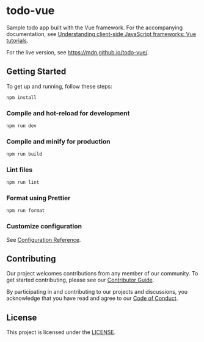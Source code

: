 # todo-vue

Sample todo app built with the Vue framework.
For the accompanying documentation, see
[Understanding client-side JavaScript frameworks: Vue tutorials](https://developer.mozilla.org/en-US/docs/Learn/Tools_and_testing/Client-side_JavaScript_frameworks#vue_tutorials).

For the live version, see <https://mdn.github.io/todo-vue/>.

## Getting Started

To get up and running, follow these steps:

```bash
npm install
```

### Compile and hot-reload for development

```bash
npm run dev
```

### Compile and minify for production

```bash
npm run build
```

### Lint files

```bash
npm run lint
```

### Format using Prettier

```bash
npm run format
```

### Customize configuration

See [Configuration Reference](https://vuejs.org/guide/essentials/application.html#app-configurations).

## Contributing

Our project welcomes contributions from any member of our community.
To get started contributing, please see our [Contributor Guide](CONTRIBUTING.md).

By participating in and contributing to our projects and discussions, you acknowledge that you have read and agree to our [Code of Conduct](CODE_OF_CONDUCT.md).

## License

This project is licensed under the [LICENSE](LICENSE).
